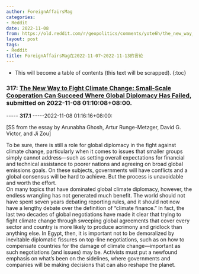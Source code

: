 ```yaml
---
author: ForeignAffairsMag
categories:
- Reddit
date: 2022-11-08
from: https://old.reddit.com/r/geopolitics/comments/yote6h/the_new_way_to_fight_climate_change_smallscale/
layout: post
tags:
- Reddit
title: ForeignAffairsMag在2022-11-07~2022-11-13的言论
---
```


* This will become a table of contents (this text will be scrapped).
{:toc}

### 317: [The New Way to Fight Climate Change: Small-Scale Cooperation Can Succeed Where Global Diplomacy Has Failed](https://old.reddit.com/r/geopolitics/comments/yote6h/the_new_way_to_fight_climate_change_smallscale/), submitted on 2022-11-08 01:10:08+08:00.

----- __317.1__ -----2022-11-08 01:16:16+08:00:

\[SS from the essay by Arunabha Ghosh, Artur Runge-Metzger, David G. Victor, and Ji Zou\]

To be sure, there is still a role for global diplomacy in the fight against climate change, particularly when it comes to issues that smaller groups simply cannot address—such as setting overall expectations for financial and technical assistance to poorer nations and agreeing on broad global emissions goals. On these subjects, governments will have conflicts and a global consensus will be hard to achieve. But the process is unavoidable and worth the effort.  
On many topics that have dominated global climate diplomacy, however, the endless wrangling has not generated much benefit. The world should not have spent seven years debating reporting rules, and it should not now have a lengthy debate over the definition of “climate finance.” In fact, the last two decades of global negotiations have made it clear that trying to fight climate change through sweeping global agreements that cover every sector and country is more likely to produce acrimony and gridlock than anything else. In Egypt, then, it is important not to be demoralized by inevitable diplomatic fissures on top-line negotiations, such as on how to compensate countries for the damage of climate change—important as such negotiations (and issues) may be. Activists must put a newfound emphasis on what’s been on the sidelines, where governments and companies will be making decisions that can also reshape the planet.

